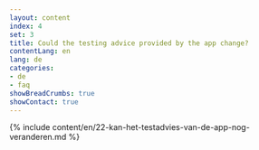 ```yaml
---
layout: content
index: 4
set: 3
title: Could the testing advice provided by the app change?
contentLang: en
lang: de
categories:
- de
- faq
showBreadCrumbs: true
showContact: true
---
```

{% include content/en/22-kan-het-testadvies-van-de-app-nog-veranderen.md %}
